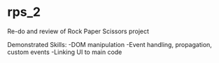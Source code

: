 # rps_2

Re-do and review of Rock Paper Scissors project

Demonstrated Skills:
-DOM manipulation
  -Event handling, propagation, custom events
-Linking UI to main code
